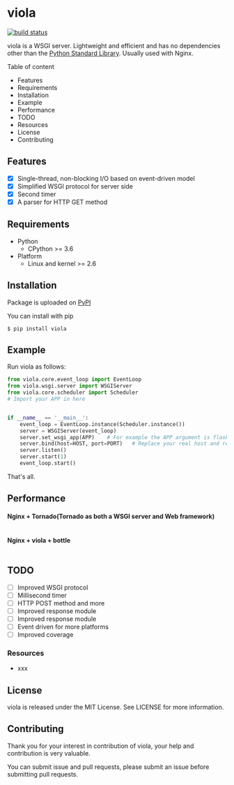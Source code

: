 # viola

[![build status](https://travis-ci.org/prprprus/viola.svg?branch=master)](https://travis-ci.org/prprprus/viola.svg?branch=master)

viola is a WSGI server. Lightweight and efficient and has no dependencies other than the [Python Standard Library](https://docs.python.org/3/library/index.html). Usually used with Nginx.

Table of content

- Features
- Requirements
- Installation
- Example
- Performance
- TODO
- Resources
- License
- Contributing

## Features

+ [x] Single-thread, non-blocking I/O based on event-driven model
+ [x] Simplified WSGI protocol for server side
+ [x] Second timer
+ [x] A parser for HTTP GET method

## Requirements

- Python
    - CPython >= 3.6
- Platform
    - Linux and kernel >= 2.6

## Installation

Package is uploaded on [PyPI](https://pypi.org/project/pymysql-pooling/)

You can install with pip

```
$ pip install viola
```

## Example

Run viola as follows:

```python
from viola.core.event_loop import EventLoop
from viola.wsgi.server import WSGIServer
from viola.core.scheduler import Scheduler
# Import your APP in here


if __name__ == '__main__':
    event_loop = EventLoop.instance(Scheduler.instance())
    server = WSGIServer(event_loop)
    server.set_wsgi_app(APP)    # For example the APP argument is flask or bottle
    server.bind(host=HOST, port=PORT)   # Replace your real host and real port
    server.listen()
    server.start(1)
    event_loop.start()
```

That's all.

## Performance

#### Nginx + Tornado(Tornado as both a WSGI server and Web framework)

```
```

#### Nginx + viola + bottle

```
```

## TODO

+ [ ] Improved WSGI protocol
+ [ ] Millisecond timer
+ [ ] HTTP POST method and more
+ [ ] Improved response module
+ [ ] Improved response module
+ [ ] Event driven for more platforms
+ [ ] Improved coverage

### Resources

- xxx

## License

viola is released under the MIT License. See LICENSE for more information.

## Contributing

Thank you for your interest in contribution of viola, your help and contribution is very valuable. 

You can submit issue and pull requests, please submit an issue before submitting pull requests.
